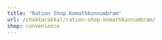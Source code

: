 ```yaml
---
title: "Ration Shop Komathkunnumbram"
url: /chakkarakkal/ration-shop-komathkunnumbram/
shop: convenience
---
```

